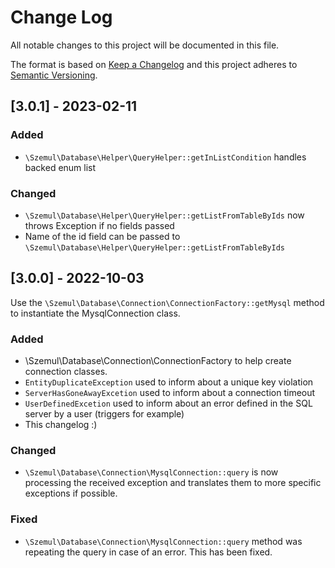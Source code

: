 # Change Log

All notable changes to this project will be documented in this file.

The format is based on [Keep a Changelog](http://keepachangelog.com/)
and this project adheres to [Semantic Versioning](http://semver.org/).

## [3.0.1] - 2023-02-11

### Added
- `\Szemul\Database\Helper\QueryHelper::getInListCondition` handles backed enum list

### Changed

- `\Szemul\Database\Helper\QueryHelper::getListFromTableByIds` now throws Exception if no fields passed
- Name of the id field can be passed to `\Szemul\Database\Helper\QueryHelper::getListFromTableByIds`

## [3.0.0] - 2022-10-03

Use the `\Szemul\Database\Connection\ConnectionFactory::getMysql` method to instantiate the MysqlConnection class.

### Added

- \Szemul\Database\Connection\ConnectionFactory to help create connection classes.
- `EntityDuplicateException` used to inform about a unique key violation
- `ServerHasGoneAwayExcetion` used to inform about a connection timeout
- `UserDefinedExcetion` used to inform about an error defined in the SQL server by a user (triggers for example)
- This changelog :)

### Changed

- `\Szemul\Database\Connection\MysqlConnection::query` is now processing the received exception and translates them to
  more specific exceptions if possible.

### Fixed

- `\Szemul\Database\Connection\MysqlConnection::query` method was repeating the query in case of an error. This has been
  fixed.
